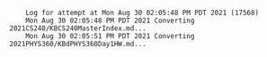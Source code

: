         Log for attempt at Mon Aug 30 02:05:48 PM PDT 2021 (17568)
        Mon Aug 30 02:05:48 PM PDT 2021 Converting 2021CS240/KBCS240MasterIndex.md...
        Mon Aug 30 02:05:51 PM PDT 2021 Converting 2021PHYS360/KBdPHYS360Day1HW.md...
